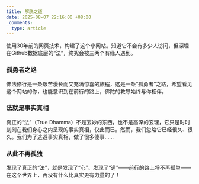 ```yaml
---
title: 解脱之道
date: 2025-08-07 22:16:00 +08:00
_comments:
  type: article
---
```


使用30年前的网页技术，构建了这个小网站。知道它不会有多少人访问，但深埋在Github数据底层的“法”，终究会被三两个有缘人遇到。
### 孤勇者之路
佛法修行是一条艰苦漫长而又充满惊喜的旅程，这是一条“孤勇者”之路，希望看见这个网站的你，也能意识到在前行的路上，佛陀的教导始终与你相伴。
### 法就是事实真相
真正的“法”（True Dhamma）不是玄妙的东西，也不是高深的玄理，它只是时时刻刻在我们身心之内呈现的事实真相，仅此而已。然而，我们忽略它已经很久、很久。我们为了逃避事实真相，做了很多傻事......
### 从此不再孤独
发现了真正的“法”，就是发现了“心”、发现了“道”——前行的路上将不再孤单——在这个世界上，再没有什么比真实更有力量的了！
